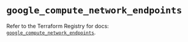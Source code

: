 # `google_compute_network_endpoints`

Refer to the Terraform Registry for docs: [`google_compute_network_endpoints`](https://registry.terraform.io/providers/hashicorp/google/5.39.1/docs/resources/compute_network_endpoints).
